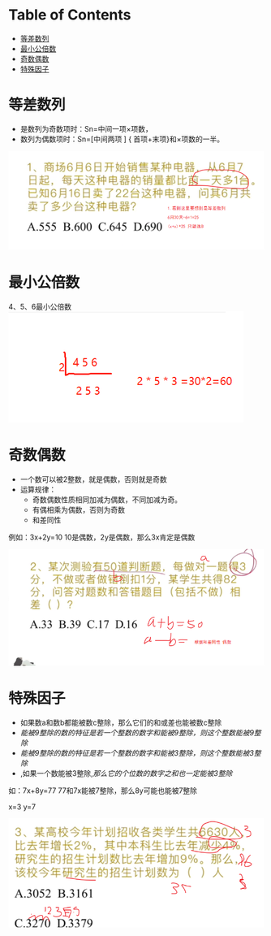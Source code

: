 # Table of Contents

* [等差数列](#等差数列)
* [最小公倍数](#最小公倍数)
* [奇数偶数](#奇数偶数)
* [特殊因子](#特殊因子)




# 等差数列



+ 是数列为奇数项时：Sn=中间一项×项数，
+ 数列为偶数项时：Sn=[中间两项 ]  { 首项+末项}和×项数的一半。

![image-20231205083646265](.images/image-20231205083646265.png)

# 最小公倍数

4、5、6最小公倍数  ![1691303728637](.images/1691303728637.png)



# 奇数偶数

+ 一个数可以被2整数，就是偶数，否则就是奇数
+ 运算规律：
  + 奇数偶数性质相同加减为偶数，不同加减为奇。
  + 有偶相乘为偶数，否则为奇数
  + 和差同性

例如：3x+2y=10 10是偶数，2y是偶数，那么3x肯定是偶数

![image-20231205083830224](.images/image-20231205083830224.png)

# 特殊因子

+  如果数a和数b都能被数c整除，那么它们的和或差也能被数c整除 
+  *能被9整除的数的特征是若一个整数的数字和能被9整除，则这个整数能被9整除*   
+  *能被9整除的数的特征是若一个整数的数字和能被3整除，则这个整数能被3整除*   
+  ,如果一个数能被3整除,*那么它的个位数的数字之和也一定能被3整除* 

如：7x+8y=77  77和7x能被7整除，那么8y可能也能被7整除 

x=3 y=7

![image-20231205084635920](.images/image-20231205084635920.png)
